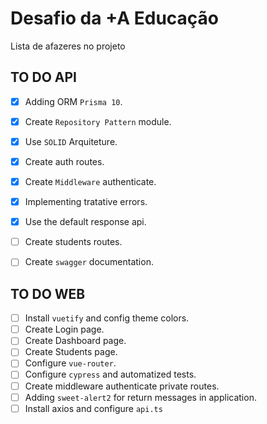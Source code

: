 # Desafio da +A Educação
Lista de afazeres no projeto

## TO DO API
- [x] Adding ORM `Prisma 10`.
- [x] Create `Repository Pattern` module.
- [x] Use `SOLID` Arquiteture.
- [x] Create auth routes.
- [x] Create `Middleware` authenticate.
- [x] Implementing tratative errors.
- [x] Use the default response api.
- [ ] Create students routes.
- [ ] Create `swagger` documentation.


## TO DO WEB
- [ ] Install `vuetify` and config theme colors.
- [ ] Create Login page.
- [ ] Create Dashboard page.
- [ ] Create Students page.
- [ ] Configure `vue-router`.
- [ ] Configure `cypress` and automatized tests.
- [ ] Create middleware authenticate private routes.
- [ ] Adding `sweet-alert2` for return messages in application.
- [ ] Install axios and configure `api.ts`